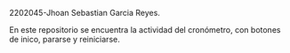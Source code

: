 2202045-Jhoan Sebastian Garcia Reyes.

En este repositorio se encuentra la actividad del cronómetro, con botones de inico, pararse y reiniciarse.
